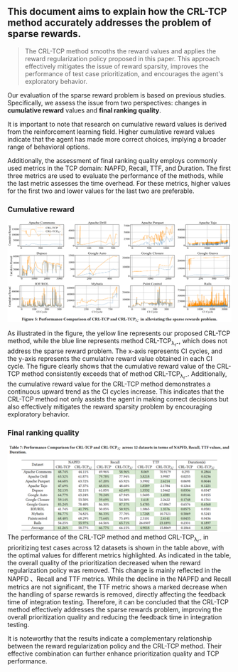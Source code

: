 ## This document aims to explain how the CRL-TCP method accurately addresses the problem of sparse rewards.

>The CRL-TCP method smooths the reward values and applies the reward regularization policy proposed in this paper. This approach effectively mitigates the issue of reward sparsity, improves the performance of test case prioritization, and encourages the agent's exploratory behavior.


Our evaluation of the sparse reward problem is based on previous studies. Specifically, we assess the issue from two perspectives: changes in **cumulative reward** values and **final ranking quality**. 

It is important to note that research on cumulative reward values is derived from the reinforcement learning field. Higher cumulative reward values indicate that the agent has made more correct choices, implying a broader range of behavioral options.

Additionally, the assessment of final ranking quality employs commonly used metrics in the TCP domain: NAPFD, Recall, TTF, and Duration. The first three metrics are used to evaluate the performance of the methods, while the last metric assesses the time overhead. For these metrics, higher values for the first two and lower values for the last two are preferable.


### Cumulative reward
![CumulativeReward](CumulativeReward.png)

As illustrated in the figure, the yellow line represents our proposed CRL-TCP method, while the blue line represents method CRL-TCP<sub>λ<sub>r</sub>-</sub>, which does not address the sparse reward problem. The x-axis represents CI cycles, and the y-axis represents the cumulative reward value obtained in each CI cycle. The figure clearly shows that the cumulative reward value of the CRL-TCP method consistently exceeds that of method CRL-TCP<sub>λ<sub>r</sub>-</sub>. Additionally, the cumulative reward value for the CRL-TCP method demonstrates a continuous upward trend as the CI cycles increase. This indicates that the CRL-TCP method not only assists the agent in making correct decisions but also effectively mitigates the reward sparsity problem by encouraging exploratory behavior.


### Final ranking quality
![FinalRankingQuality](FinalRankingQuality.png)
The performance of the CRL-TCP method and method CRL-TCP<sub>λ<sub>r</sub>-</sub> in prioritizing test cases across 12 datasets is shown in the table above, with the optimal values for different metrics highlighted. As indicated in the table, the overall quality of the prioritization decreased when the reward regularization policy was removed. This change is mainly reflected in the NAPFD 、Recall and TTF metrics. While the decline in the NAPFD and Recall metrics are not significant, the TTF metric shows a marked decrease when the handling of sparse rewards is removed, directly affecting the feedback time of integration testing. Therefore, it can be concluded that the CRL-TCP method effectively addresses the sparse rewards problem, improving the overall prioritization quality and reducing the feedback time in integration testing.

It is noteworthy that the results indicate a complementary relationship between the reward regularization policy and the CRL-TCP method. Their effective combination can further enhance prioritization quality and TCP performance.
